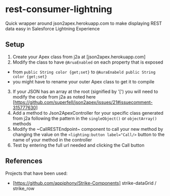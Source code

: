 # rest-consumer-lightning
Quick wrapper around json2apex.herokuapp.com to make displaying REST data easy in Salesforce Lightning Experience
## Setup
1. Create your Apex class from j2a at [json2apex.herokuapp.com]
2. Modify the class to have `@AruaEnabled` on each property that is exposed
  * from `public String color {get;set}` to `@AuraEnabeld public String color {get;set}`
  * you might have to rename your outer Apex class to get it to compile
3. If your JSON has an array at the root (signified by '[') you will need to modify the code from j2a as noted here [https://github.com/superfell/json2apex/issues/21#issuecomment-315777630]
4. Add a method to Json2ApexController for your specific class generated from j2a following the pattern in the `singleObject()` or `objectArray()` methods
5. Modify the ~CallRESTEndpoint~ component to call your new method by changing the value on the `<lighting:button label="Call/>` button to the name of your method in the controller
6. Test by entering the full url needed and clicking the Call button

## References
Projects that have been used:
* [https://github.com/appiphony/Strike-Components] strike-dataGrid / strike_row
